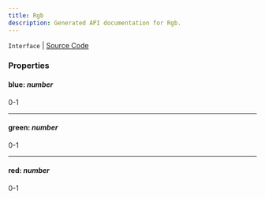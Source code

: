 ```yaml
---
title: Rgb
description: Generated API documentation for Rgb.
---
```


`Interface` | [Source Code](https://github.com/mrCamelCode/jtjs-view/blob/a61e749933670420ad6d3edf813c05a00094ef7d/lib/color.util.ts#L26)

### Properties

#### blue: _number_

0-1

---

#### green: _number_

0-1

---

#### red: _number_

0-1